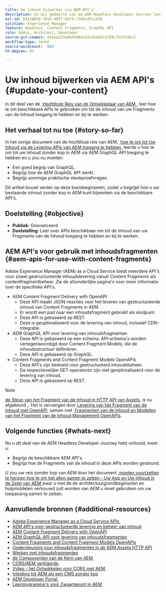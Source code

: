 ```yaml
---
title: Uw inhoud bijwerken via AEM API's
description: In dit gedeelte van de AEM Headless Developer Journey leert u hoe u de beschikbare API's kunt gebruiken om de inhoud van uw Content Fragments te openen en bij te werken.
exl-id: 84120856-fd1d-40f7-8df4-73d4cdfcc43b
solution: Experience Manager
feature: Headless, Content Fragments, GraphQL API
role: Admin, Architect, Developer
source-git-commit: 8a3ee333a0bd5904c43c424967a7b9c752fd38c2
workflow-type: tm+mt
source-wordcount: '503'
ht-degree: 0%

---
```


# Uw inhoud bijwerken via AEM API&#39;s {#update-your-content}

In dit deel van de [&#x200B; Hoofdloze Reis van de Ontwikkelaar van AEM &#x200B;](overview.md), leer hoe te om beschikbare APIs te gebruiken om tot de inhoud van uw Fragments van de Inhoud toegang te hebben en bij te werken.

## Het verhaal tot nu toe {#story-so-far}

In het vorige document van de hoofdloze reis van AEM, [&#x200B; hoe te om tot Uw Inhoud via de Levering APIs van AEM toegang te hebben &#x200B;](access-your-content.md) leerde u hoe te om tot uw inhoud zonder kop in AEM via AEM GraphQL API toegang te hebben en u zou nu moeten:

* Een goed begrip van GraphQL.
* Begrijp hoe de AEM GraphQL API werkt.
* Begrijp sommige praktische steekproefvragen.

Dit artikel bouwt verder op deze basisbeginselen, zodat u begrijpt hoe u uw bestaande inhoud zonder kop in AEM kunt bijwerken via de beschikbare API&#39;s.

## Doelstelling {#objective}

* **Publiek**: Geavanceerd
* **Doelstelling**: Leer over APIs beschikbaar om tot de inhoud van uw Fragments van de Inhoud toegang te hebben en bij te werken.

## AEM API&#39;s voor gebruik met inhoudsfragmenten {#aem-apis-for-use-with-content-fragments}

Adobe Experience Manager (AEM) as a Cloud Service biedt meerdere API&#39;s voor zowel gestructureerde inhoudslevering vanuit Content Fragments als contentfragmentbeheer. Zie de afzonderlijke pagina&#39;s voor meer informatie over de specifieke API&#39;s.

* AEM Content Fragment Delivery with OpenAPI
   * Deze API maakt JSON-reacties voor het leveren van gestructureerde inhoud van Content Fragments in AEM.
   * Er wordt een pad naar een inhoudsfragment gebruikt als eindpunt.
   * Deze API is gebaseerd op REST.
   * Deze is geoptimaliseerd voor de levering van inhoud, inclusief CDN-integratie.
* AEM GraphQL API voor levering van inhoudsfragmenten
   * Deze API is gebaseerd op een schema. API-schema&#39;s worden vertegenwoordigd door Content Fragment Models, die de inhoudsstructuur definiëren.
   * Deze API is gebaseerd op GraphQL.
* Content Fragments and Content Fragment Models OpenAPIs
   * Deze API&#39;s zijn bedoeld voor gestructureerd inhoudsbeheer.
   * De respectievelijke GET-operatoren zijn niet geoptimaliseerd voor de levering van inhoud.
   * Deze API is gebaseerd op REST.

>[!NOTE]
>
>[&#x200B; de Steun van het Fragment van de Inhoud in HTTP API van Assets &#x200B;](/help/assets/content-fragments/assets-api-content-fragments.md) is nu afgekeurd [&#x200B; &#x200B;](/help/release-notes/deprecated-removed-features.md). Het is vervangen door [&#x200B; Levering van het Fragment van de Inhoud met OpenAPI &#x200B;](/help/headless/aem-content-fragment-delivery-with-openapi.md) samen met [&#x200B; Fragmenten van de Inhoud en Modellen van het Fragment van de Inhoud Management OpenAPIs &#x200B;](/help/headless/content-fragment-openapis.md).

## Volgende functies {#whats-next}

Nu u dit deel van de AEM Headless Developer Journey hebt voltooid, moet u:

* Begrijp de beschikbare AEM API&#39;s.
* Begrijp hoe de Fragments van de Inhoud in deze APIs worden gesteund.

U zou uw reis zonder kop van AEM door het document [&#x200B; moeten voortzetten te herzien hoe te om het allen samen te zetten - Uw App en Uw Inhoud in de Zetel van AEM &#x200B;](put-it-all-together.md) waar u met de de architectuurgrondbeginselen en hulpmiddelen vertrouwd zult worden van AEM u moet gebruiken om uw toepassing samen te zetten.

## Aanvullende bronnen {#additional-resources}

* [&#x200B; Adobe Experience Manager as a Cloud Service APIs &#x200B;](https://developer.adobe.com/experience-cloud/experience-manager-apis/)
* [AEM API&#39;s voor gestructureerde levering en beheer van inhoud](/help/headless/apis-headless-and-content-fragments.md)
* [AEM Content Fragment Delivery with OpenAPI](/help/headless/aem-content-fragment-delivery-with-openapi.md)
* [AEM GraphQL API voor levering van inhoudsfragmenten](/help/headless/graphql-api/content-fragments.md)
* [Content Fragments and Content Fragment Models OpenAPIs](/help/headless/content-fragment-openapis.md)
* [Ondersteuning voor inhoudsfragmenten in de AEM Assets HTTP API](/help/assets/content-fragments/assets-api-content-fragments.md)
* [Werken met inhoudsfragmenten](/help/sites-cloud/administering/content-fragments/overview.md)
* [&#x200B; de Componenten van de Kern van AEM &#x200B;](https://experienceleague.adobe.com/docs/experience-manager-core-components/using/introduction.html)
* [&#x200B; CORS/AEM verklaarde &#x200B;](https://experienceleague.adobe.com/docs/experience-manager-learn/foundation/security/understand-cross-origin-resource-sharing.html)
* [&#x200B; Video - het Ontwikkelen voor CORS met AEM &#x200B;](https://experienceleague.adobe.com/docs/experience-manager-learn/foundation/security/develop-for-cross-origin-resource-sharing.html)
* [Inleiding tot AEM als een CMS zonder kop](/help/headless/introduction.md)
* [&#x200B; AEM Developer Portal &#x200B;](https://experienceleague.adobe.com/landing/experience-manager/headless/developer.html)
* [&#x200B; Leerprogramma&#39;s voor Zwaartepunt in AEM &#x200B;](https://experienceleague.adobe.com/docs/experience-manager-learn/getting-started-with-aem-headless/overview.html)
